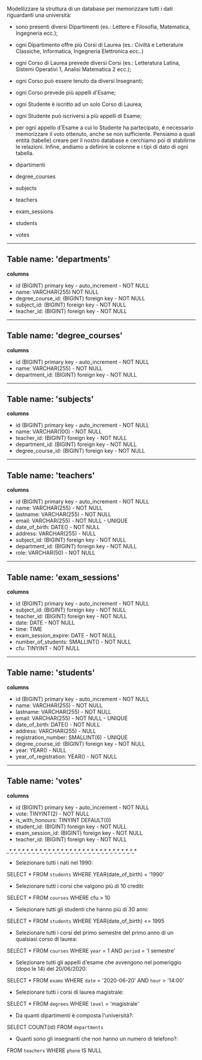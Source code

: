 Modellizzare la struttura di un database per memorizzare tutti i dati riguardanti una università:

- sono presenti diversi Dipartimenti (es.: Lettere e Filosofia, Matematica, Ingegneria ecc.);
- ogni Dipartimento offre più Corsi di Laurea (es.: Civiltà e Letterature Classiche, Informatica, Ingegneria Elettronica ecc..)
- ogni Corso di Laurea prevede diversi Corsi (es.: Letteratura Latina, Sistemi Operativi 1, Analisi Matematica 2 ecc.);
- ogni Corso può essere tenuto da diversi Insegnanti;
- ogni Corso prevede più appelli d'Esame;
- ogni Studente è iscritto ad un solo Corso di Laurea;
- ogni Studente può iscriversi a più appelli di Esame;
- per ogni appello d'Esame a cui lo Studente ha partecipato, è necessario memorizzare il voto ottenuto, anche se non sufficiente. Pensiamo a quali entità (tabelle) creare per il nostro database e cerchiamo poi di stabilirne le relazioni. Infine, andiamo a definire le colonne e i tipi di dato di ogni tabella.

- dipartimenti
- degree_courses
- subjects
- teachers
- exam_sessions
- students
- votes

***************************************************************

## Table name: 'departments'

**columns**
- id (BIGINT) primary key - auto_increment - NOT NULL
- name: VARCHAR(255) NOT NULL
- degree_course_id: (BIGINT) foreign key - NOT NULL
- subject_id: (BIGINT) foreign key - NOT NULL
- teacher_id: (BIGINT) foreign key - NOT NULL

***************************************************************

## Table name: 'degree_courses'

**columns**
- id (BIGINT) primary key - auto_increment - NOT NULL
- name: VARCHAR(255) - NOT NULL
- department_id: (BIGINT) foreign key - NOT NULL

***************************************************************

## Table name: 'subjects'

**columns**
- id (BIGINT) primary key - auto_increment - NOT NULL
- name: VARCHAR(100) - NOT NULL
- teacher_id: (BIGINT) foreign key - NOT NULL
- department_id: (BIGINT) foreign key - NOT NULL
- degree_course_id: (BIGINT) foreign key - NOT NULL

***************************************************************

## Table name: 'teachers'

**columns**
- id (BIGINT) primary key - auto_increment - NOT NULL
- name: VARCHAR(255) - NOT NULL
- lastname: VARCHAR(255) - NOT NULL
- email: VARCHAR(255) - NOT NULL - UNIQUE
- date_of_birth: DATE() - NOT NULL
- address: VARCHAR(255) - NULL
- subject_id: (BIGINT) foreign key - NOT NULL
- department_id: (BIGINT) foreign key - NOT NULL
- role: VARCHAR(50) - NOT NULL

***************************************************************

## Table name: 'exam_sessions'

**columns**
- id (BIGINT) primary key - auto_increment - NOT NULL
- subject_id: (BIGINT) foreign key - NOT NULL
- teacher_id: (BIGINT) foreign key - NOT NULL
- date: DATE - NOT NULL
- time: TIME
- exam_session_expire: DATE - NOT NULL
- number_of_students: SMALLINT() - NOT NULL
- cfu: TINYINT - NOT NULL

***************************************************************

## Table name: 'students'

**columns**
- id (BIGINT) primary key - auto_increment - NOT NULL
- name: VARCHAR(255) - NOT NULL
- lastname: VARCHAR(255) - NOT NULL
- email: VARCHAR(255) - NOT NULL - UNIQUE
- date_of_birth: DATE() - NOT NULL
- address: VARCHAR(255) - NULL 
- registration_number: SMALLINT(6) - UNIQUE
- degree_course_id: (BIGINT) foreign key - NOT NULL
- year: YEAR() - NULL
- year_of_registration: YEAR() - NOT NULL

***************************************************************

## Table name: 'votes'

**columns**
- id (BIGINT) primary key - auto_increment - NOT NULL
- vote: TINYINT(2) - NOT NULL
- is_with_honours: TINYINT DEFAULT(0)
- student_id: (BIGINT) foreign key - NOT NULL
- exam_session_id: (BIGINT) foreign key - NOT NULL
- teacher_id: (BIGINT) foreign key - NOT NULL

*_*_*_*_*_*_*_*_*_*_*_*_*_*_*_*_*_*_*_*_*_*_*_*_*_*_*_*_*_*_*_*_*_*_*_*_*_*_*_*_*_*_*_*_*_*_*_*_*_*_*_*_*_*_*_*_*_*_*_*_*_*_*_*_*_*_*_*_*_*_*_*_*_*_*_*_*_*_*_*_*_*_*_*_*_*_*_*_*_*_

- Selezionare tutti i nati nel 1990:

SELECT *
FROM `students`
WHERE YEAR(date_of_birth) = '1990'

- Selezionare tutti i corsi che valgono più di 10 crediti:

SELECT *
FROM `courses`
WHERE cfu > 10

- Selezionare tutti gli studenti che hanno più di 30 anni:

SELECT *
FROM `students`
WHERE YEAR(date_of_birth) <= 1995

- Selezionare tutti i corsi del primo semestre del primo anno di un qualsiasi corso di laurea:

SELECT *
FROM `courses`
WHERE `year` = 1
AND `period` = 'I semestre'

- Selezionare tutti gli appelli d'esame che avvengono nel pomeriggio (dopo le 14) del 20/06/2020:

SELECT *
FROM `exams`
WHERE `date` = '2020-06-20'
AND `hour` > '14:00'

- Selezionare tutti i corsi di laurea magistrale:

SELECT *
FROM `degrees`
WHERE `level` = 'magistrale'

- Da quanti dipartimenti è composta l'università?:

SELECT COUNT(id)
FROM `departments`

- Quanti sono gli insegnanti che non hanno un numero di telefono?:

FROM `teachers`
WHERE `phone` IS NULL
